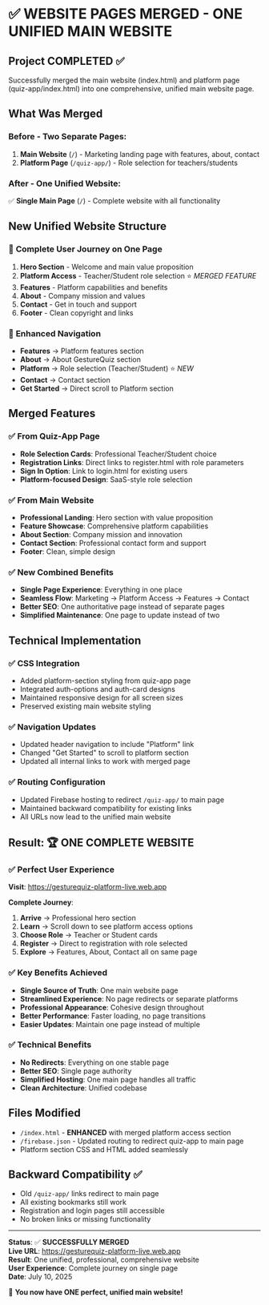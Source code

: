 # ✅ WEBSITE PAGES MERGED - ONE UNIFIED MAIN WEBSITE

## Project COMPLETED ✅
Successfully merged the main website (index.html) and platform page (quiz-app/index.html) into one comprehensive, unified main website page.

## What Was Merged

### **Before** - Two Separate Pages:
1. **Main Website** (`/`) - Marketing landing page with features, about, contact
2. **Platform Page** (`/quiz-app/`) - Role selection for teachers/students

### **After** - One Unified Website:
✅ **Single Main Page** (`/`) - Complete website with all functionality

## New Unified Website Structure

### 🎯 **Complete User Journey on One Page**
1. **Hero Section** - Welcome and main value proposition
2. **Platform Access** - Teacher/Student role selection ⭐ *MERGED FEATURE*
3. **Features** - Platform capabilities and benefits  
4. **About** - Company mission and values
5. **Contact** - Get in touch and support
6. **Footer** - Clean copyright and links

### 🚀 **Enhanced Navigation**
- **Features** → Platform features section
- **About** → About GestureQuiz section  
- **Platform** → Role selection (Teacher/Student) ⭐ *NEW*
- **Contact** → Contact section
- **Get Started** → Direct scroll to Platform section

## Merged Features

### ✅ **From Quiz-App Page**
- **Role Selection Cards**: Professional Teacher/Student choice
- **Registration Links**: Direct links to register.html with role parameters
- **Sign In Option**: Link to login.html for existing users
- **Platform-focused Design**: SaaS-style role selection

### ✅ **From Main Website**  
- **Professional Landing**: Hero section with value proposition
- **Feature Showcase**: Comprehensive platform capabilities
- **About Section**: Company mission and innovation
- **Contact Section**: Professional contact form and support
- **Footer**: Clean, simple design

### ✅ **New Combined Benefits**
- **Single Page Experience**: Everything in one place
- **Seamless Flow**: Marketing → Platform Access → Features → Contact
- **Better SEO**: One authoritative page instead of separate pages
- **Simplified Maintenance**: One page to update instead of two

## Technical Implementation

### ✅ **CSS Integration**
- Added platform-section styling from quiz-app page
- Integrated auth-options and auth-card designs  
- Maintained responsive design for all screen sizes
- Preserved existing main website styling

### ✅ **Navigation Updates**
- Updated header navigation to include "Platform" link
- Changed "Get Started" to scroll to platform section
- Updated all internal links to work with merged page

### ✅ **Routing Configuration**
- Updated Firebase hosting to redirect `/quiz-app/` to main page
- Maintained backward compatibility for existing links
- All URLs now lead to the unified main website

## Result: 🏆 ONE COMPLETE WEBSITE

### ✅ **Perfect User Experience**
**Visit**: https://gesturequiz-platform-live.web.app

**Complete Journey**:
1. **Arrive** → Professional hero section
2. **Learn** → Scroll down to see platform access options  
3. **Choose Role** → Teacher or Student cards
4. **Register** → Direct to registration with role selected
5. **Explore** → Features, About, Contact all on same page

### ✅ **Key Benefits Achieved**
- **Single Source of Truth**: One main website page
- **Streamlined Experience**: No page redirects or separate platforms
- **Professional Appearance**: Cohesive design throughout  
- **Better Performance**: Faster loading, no page transitions
- **Easier Updates**: Maintain one page instead of multiple

### ✅ **Technical Benefits**
- **No Redirects**: Everything on one stable page
- **Better SEO**: Single page authority
- **Simplified Hosting**: One main page handles all traffic
- **Clean Architecture**: Unified codebase

## Files Modified
- `/index.html` - **ENHANCED** with merged platform access section
- `/firebase.json` - Updated routing to redirect quiz-app to main page
- Platform section CSS and HTML added seamlessly

## Backward Compatibility ✅
- Old `/quiz-app/` links redirect to main page
- All existing bookmarks still work
- Registration and login pages still accessible
- No broken links or missing functionality

---

**Status**: ✅ **SUCCESSFULLY MERGED**  
**Live URL**: https://gesturequiz-platform-live.web.app  
**Result**: One unified, professional, comprehensive website  
**User Experience**: Complete journey on single page  
**Date**: July 10, 2025  

🎉 **You now have ONE perfect, unified main website!**
